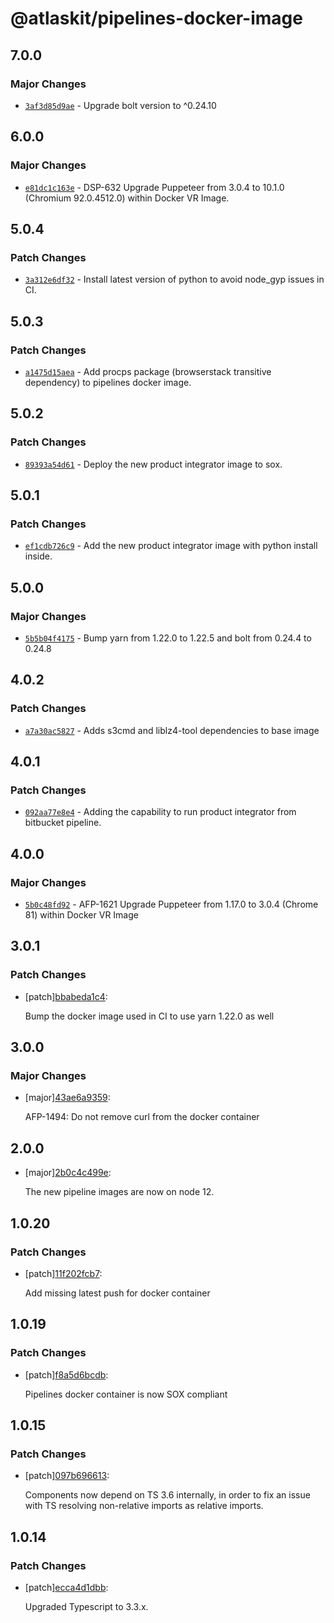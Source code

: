 # @atlaskit/pipelines-docker-image

## 7.0.0

### Major Changes

- [`3af3d85d9ae`](https://bitbucket.org/atlassian/atlassian-frontend/commits/3af3d85d9ae) - Upgrade bolt version to ^0.24.10

## 6.0.0

### Major Changes

- [`e81dc1c163e`](https://bitbucket.org/atlassian/atlassian-frontend/commits/e81dc1c163e) - DSP-632 Upgrade Puppeteer from 3.0.4 to 10.1.0 (Chromium 92.0.4512.0) within Docker VR Image.

## 5.0.4

### Patch Changes

- [`3a312e6df32`](https://bitbucket.org/atlassian/atlassian-frontend/commits/3a312e6df32) - Install latest version of python to avoid node_gyp issues in CI.

## 5.0.3

### Patch Changes

- [`a1475d15aea`](https://bitbucket.org/atlassian/atlassian-frontend/commits/a1475d15aea) - Add procps package (browserstack transitive dependency) to pipelines docker image.

## 5.0.2

### Patch Changes

- [`89393a54d61`](https://bitbucket.org/atlassian/atlassian-frontend/commits/89393a54d61) - Deploy the new product integrator image to sox.

## 5.0.1

### Patch Changes

- [`ef1cdb726c9`](https://bitbucket.org/atlassian/atlassian-frontend/commits/ef1cdb726c9) - Add the new product integrator image with python install inside.

## 5.0.0

### Major Changes

- [`5b5b04f4175`](https://bitbucket.org/atlassian/atlassian-frontend/commits/5b5b04f4175) - Bump yarn from 1.22.0 to 1.22.5 and bolt from 0.24.4 to 0.24.8

## 4.0.2

### Patch Changes

- [`a7a30ac5827`](https://bitbucket.org/atlassian/atlassian-frontend/commits/a7a30ac5827) - Adds s3cmd and liblz4-tool dependencies to base image

## 4.0.1

### Patch Changes

- [`092aa77e8e4`](https://bitbucket.org/atlassian/atlassian-frontend/commits/092aa77e8e4) - Adding the capability to run product integrator from bitbucket pipeline.

## 4.0.0

### Major Changes

- [`5b0c48fd92`](https://bitbucket.org/atlassian/atlassian-frontend/commits/5b0c48fd92) - AFP-1621 Upgrade Puppeteer from 1.17.0 to 3.0.4 (Chrome 81) within Docker VR Image

## 3.0.1

### Patch Changes

- [patch][bbabeda1c4](https://bitbucket.org/atlassian/atlassian-frontend/commits/bbabeda1c4):

  Bump the docker image used in CI to use yarn 1.22.0 as well

## 3.0.0

### Major Changes

- [major][43ae6a9359](https://bitbucket.org/atlassian/atlassian-frontend/commits/43ae6a9359):

  AFP-1494: Do not remove curl from the docker container

## 2.0.0

- [major][2b0c4c499e](https://bitbucket.org/atlassian/atlassian-frontend/commits/2b0c4c499e):

  The new pipeline images are now on node 12.

## 1.0.20

### Patch Changes

- [patch][11f202fcb7](https://bitbucket.org/atlassian/atlassian-frontend/commits/11f202fcb7):

  Add missing latest push for docker container

## 1.0.19

### Patch Changes

- [patch][f8a5d6bcdb](https://bitbucket.org/atlassian/atlassian-frontend/commits/f8a5d6bcdb):

  Pipelines docker container is now SOX compliant

## 1.0.15

### Patch Changes

- [patch][097b696613](https://bitbucket.org/atlassian/atlaskit-mk-2/commits/097b696613):

  Components now depend on TS 3.6 internally, in order to fix an issue with TS resolving non-relative imports as relative imports.

## 1.0.14

### Patch Changes

- [patch][ecca4d1dbb](https://bitbucket.org/atlassian/atlaskit-mk-2/commits/ecca4d1dbb):

  Upgraded Typescript to 3.3.x.
